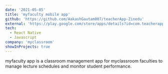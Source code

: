 ```yaml
---
date: '2021-05-05'
title: 'myfaculty mobile app'
github: 'https://github.com/AakashGautam007/teacherApp-Zinedu'
external: 'https://play.google.com/store/apps/details?id=com.teacherapp.digital'
tech:
  - React Native
  - Javascript
company: 'myclassroom'
showInProjects: true
---
```


myfaculty app is a classroom management app for myclassroom faculties to manage lecture schedules and monitor student performance.
